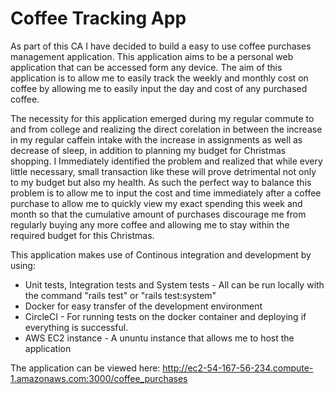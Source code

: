 # Coffee Tracking App

As part of this CA I have decided to build a easy to use coffee purchases management application. This application aims to be a personal web application that can be accessed form any device. The aim of this application is to allow me to easily track the weekly and monthly cost on coffee by allowing me to easily input the day and cost of any purchased coffee. 

The necessity for this application emerged during my regular commute to and from college and realizing the direct corelation in between the increase in my regular caffein intake with the increase in assignments as well as decrease of sleep, in addition to planning my budget for Christmas shopping. I Immediately identified the problem and realized that while every little necessary, small transaction like these will prove detrimental not only to my budget but also my health. As such the perfect way to balance this problem is to allow me to input the cost and time immediately after a coffee purchase to allow me to quickly view my exact spending this week and month so that the cumulative amount of purchases discourage me from regularly buying any more coffee and allowing me to stay within the required budget for this Christmas.


This application makes use of Continous integration and development by using:
* Unit tests, Integration tests and System tests - All can be run locally with the command "rails test" or "rails test:system"
* Docker for easy transfer of the development environment
* CircleCI - For running tests on the docker container and deploying if everything is successful.
* AWS EC2 instance - A ununtu instance that allows me to host the application


The application can be viewed here: 
http://ec2-54-167-56-234.compute-1.amazonaws.com:3000/coffee_purchases
